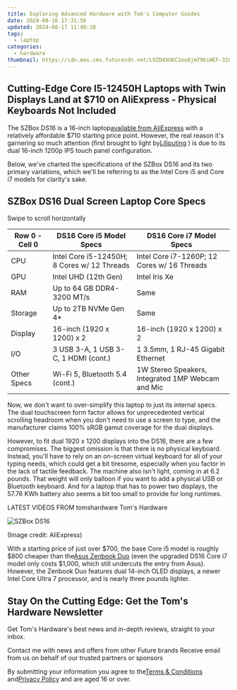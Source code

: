 ```yaml
---
title: Exploring Advanced Hardware with Tom's Computer Guides
date: 2024-08-16 17:31:56
updated: 2024-08-17 11:49:10
tags:
  - laptop
categories:
  - hardware
thumbnail: https://cdn.mos.cms.futurecdn.net/L9ZD4XUKC2eo8jm79biWEF-320-80.jpg
---
```


## Cutting-Edge Core I5-12450H Laptops with Twin Displays Land at $710 on AliExpress - Physical Keyboards Not Included

The SZBox DS16 is a 16-inch laptop[available from AliExpress](https://go.redirectingat.com/?id=92X1584492&xcust=tomshardware%5Fus%5F1205122597602329443&xs=1&url=https%3A%2F%2Fwww.aliexpress.us%2Fitem%2F3256806648016140.html&sref=https%3A%2F%2Fwww.tomshardware.com%2Flaptops%2Fthis-core-i5-12450h-laptop-trades-a-physical-keyboard-for-dual-16-inch-displays-and-costs-just-dollar710-on-aliexpress) with a relatively affordable $710 starting price point. However, the real reason it's garnering so much attention (first brought to light by[Liliputing](https://liliputing.com/this-dual-screen-laptop-has-two-touchscreen-displays-and-support-for-height-adjustments-but-lacks-a-physical-keyboard/) ) is due to its dual 16-inch 1200p IPS touch panel configuration.

 Below, we've charted the specifications of the SZBox DS16 and its two primary variations, which we'll be referring to as the Intel Core i5 and Core i7 models for clarity's sake.

## SZBox DS16 Dual Screen Laptop Core Specs

 Swipe to scroll horizontally

| Row 0 - Cell 0 | DS16 Core i5 Model Specs                    | DS16 Core i7 Model Specs                          |
| -------------- | ------------------------------------------- | ------------------------------------------------- |
| CPU            | Intel Core i5-12450H; 8 Cores w/ 12 Threads | Intel Core i7-1260P; 12 Cores w/ 16 Threads       |
| GPU            | Intel UHD (12th Gen)                        | Intel Iris Xe                                     |
| RAM            | Up to 64 GB DDR4-3200 MT/s                  | Same                                              |
| Storage        | Up to 2TB NVMe Gen 4\*                      | Same                                              |
| Display        | 16-inch (1920 x 1200) x 2                   | 16-inch (1920 x 1200) x 2                         |
| I/O            | 3 USB 3-A, 1 USB 3-C, 1 HDMI (cont.)        | 1 3.5mm, 1 RJ-45 Gigabit Ethernet                 |
| Other Specs    | Wi-Fi 5, Bluetooth 5.4 (cont.)              | 1W Stereo Speakers, Integrated 1MP Webcam and Mic |

 Now, we don't want to over-simplify this laptop to just its internal specs. The dual touchscreen form factor allows for unprecedented vertical scrolling headroom when you don't need to use a screen to type, and the manufacturer claims 100% sRGB gamut coverage for the dual displays.

 However, to fit dual 1920 x 1200 displays into the DS16, there are a few compromises. The biggest omission is that there is no physical keyboard. Instead, you'll have to rely on an on-screen virtual keyboard for all of your typing needs, which could get a bit tiresome, especially when you factor in the lack of tactile feedback. The machine also isn't light, coming in at 6.2 pounds. That weight will only balloon if you want to add a physical USB or Bluetooth keyboard. And for a laptop that has to power two displays, the 57.76 KWh battery also seems a bit too small to provide for long runtimes.

 LATEST VIDEOS FROM tomshardware Tom's Hardware

![SZBox DS16](https://cdn.mos.cms.futurecdn.net/XXxLAnUWrMrCacNrJh5DWi-320-80.jpg)

 (Image credit: AliExpress)

 With a starting price of just over $700, the base Core i5 model is roughly $800 cheaper than the[Asus Zenbook Duo](https://tools.techidaily.com) (even the upgraded DS16 Core i7 model only costs $1,000, which still undercuts the entry from Asus). However, the Zenbook Duo features dual 14-inch OLED displays, a newer Intel Core Ultra 7 processor, and is nearly three pounds lighter.

## Stay On the Cutting Edge: Get the Tom's Hardware Newsletter

 Get Tom's Hardware's best news and in-depth reviews, straight to your inbox.

 Contact me with news and offers from other Future brands  Receive email from us on behalf of our trusted partners or sponsors

 By submitting your information you agree to the[Terms & Conditions](https://futureplc.com/terms-conditions/) and[Privacy Policy](https://futureplc.com/privacy-policy/) and are aged 16 or over.

<ins class="adsbygoogle"
     style="display:block"
     data-ad-format="autorelaxed"
     data-ad-client="ca-pub-7571918770474297"
     data-ad-slot="1223367746"></ins>



<ins class="adsbygoogle"
     style="display:block"
     data-ad-client="ca-pub-7571918770474297"
     data-ad-slot="8358498916"
     data-ad-format="auto"
     data-full-width-responsive="true"></ins>
